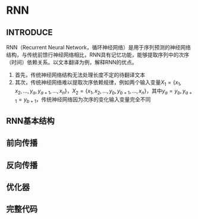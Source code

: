 # RNN
## INTRODUCE
RNN（Recurrent Neural Network，循环神经网络）是用于序列预测的神经网络结构，与传统前馈行神经网络相比，RNN具有记忆功能，能够提取序列中的次序（时间）依赖关系。以文本翻译为例，解释RNN的优点。

1. 首先，传统神经网络结构无法处理长度不定的待翻译文本
2. 其次，传统神经网络难以提取次序依赖规律，例如两个输入变量$X_1 = \{x_1, x_2, ...,y_a,y_{a+1},...,x_n\}$，$X_2 = \{x_1, x_2, ...,y_b,y_{b+1},...,x_n\}$，其中$y_a=y_b,y_{a+1}=y_{b+1}$，传统神经网络因为次序的变化输入变量完全不同

## RNN基本结构

## 前向传播

## 反向传播

## 优化器

## 完整代码

## 

